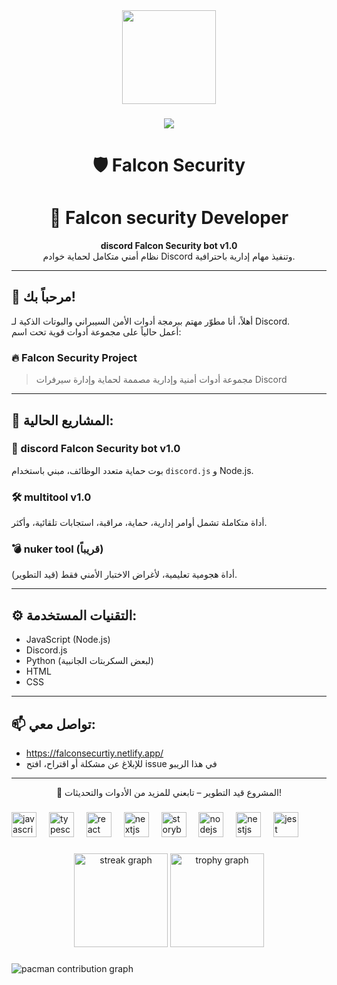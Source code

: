 <div align="center">
  <img height="150" src="https://media.giphy.com/media/M9gbBd9nbDrOTu1Mqx/giphy.gif"  />
</div>

###


###

<div align="center">
  <img src="https://visitor-badge.laobi.icu/badge?page_id=maurodesouza.maurodesouza&"  />
</div>

###

<h1 align="center">🛡️ Falcon Security</h1>
<h1 align="center">👋 Falcon security Developer</h1>
<p align="center">
  <b>discord Falcon Security bot v1.0</b><br>
  نظام أمني متكامل لحماية خوادم Discord وتنفيذ مهام إدارية باحترافية.
</p>

---

## 👋 مرحباً بك!

أهلاً، أنا مطوّر مهتم ببرمجة أدوات الأمن السيبراني والبوتات الذكية لـ Discord.  
أعمل حالياً على مجموعة أدوات قوية تحت اسم:

### 🔥 Falcon Security Project

> مجموعة أدوات أمنية وإدارية مصممة لحماية وإدارة سيرفرات Discord

---

## 🧰 المشاريع الحالية:

### 🤖 discord Falcon Security bot v1.0
بوت حماية متعدد الوظائف، مبني باستخدام `discord.js` و Node.js.

### 🛠️ multitool v1.0
أداة متكاملة تشمل أوامر إدارية، حماية، مراقبة، استجابات تلقائية، وأكثر.

### 💣 nuker tool (قريباً)
أداة هجومية تعليمية، لأغراض الاختبار الأمني فقط (قيد التطوير).

---

## ⚙️ التقنيات المستخدمة:
- JavaScript (Node.js)
- Discord.js
- Python (لبعض السكربتات الجانبية)
- HTML
- CSS

---

## 📫 تواصل معي:
- https://falconsecurtiy.netlify.app/
- للإبلاغ عن مشكلة أو اقتراح، افتح issue في هذا الريبو

---

<p align="center">
  🚧 المشروع قيد التطوير – تابعني للمزيد من الأدوات والتحديثات!
</p>


###

<div align="left">
            <img src="https://cdn.jsdelivr.net/gh/devicons/devicon/icons/javascript/javascript-original.svg" height="40" alt="javascript logo"  />
            <img width="12" />
              <img src="https://cdn.jsdelivr.net/gh/devicons/devicon/icons/typescript/typescript-original.svg" height="40" alt="typescript logo"  />
              <img width="12" />
              <img src="https://cdn.jsdelivr.net/gh/devicons/devicon/icons/react/react-original.svg" height="40" alt="react logo"  />
              <img width="12" />
              <img src="https://cdn.jsdelivr.net/gh/devicons/devicon/icons/nextjs/nextjs-original.svg" height="40" alt="nextjs logo"  />
              <img width="12" />
              <img src="https://cdn.jsdelivr.net/gh/devicons/devicon/icons/storybook/storybook-original.svg" height="40" alt="storybook logo"  />
              <img width="12" />
              <img src="https://cdn.jsdelivr.net/gh/devicons/devicon/icons/nodejs/nodejs-original.svg" height="40" alt="nodejs logo"  />
              <img width="12" />
              <img src="https://cdn.jsdelivr.net/gh/devicons/devicon/icons/nestjs/nestjs-original.svg" height="40" alt="nestjs logo"  />
              <img width="12" />
              <img src="https://cdn.jsdelivr.net/gh/devicons/devicon/icons/jest/jest-plain.svg" height="40" alt="jest logo"  />
            </div>


###

###

<div align="center">
  <img src="https://streak-stats.demolab.com?user=maurodesouza&locale=en&mode=daily&theme=dracula&hide_border=false&border_radius=5&order=3" height="150" alt="streak graph"  />
  <img src="https://github-profile-trophy.vercel.app?username=maurodesouza&theme=dracula&column=-1&row=1&margin-w=8&margin-h=8&no-bg=false&no-frame=false&order=4" height="150" alt="trophy graph"  />
</div>

###

<picture>
  <source media="(prefers-color-scheme: dark)" srcset="https://raw.githubusercontent.com/maurodesouza/maurodesouza/output/pacman-contribution-graph-dark.svg">
  <source media="(prefers-color-scheme: light)" srcset="https://raw.githubusercontent.com/maurodesouza/maurodesouza/output/pacman-contribution-graph.svg">
  <img alt="pacman contribution graph" src="https://raw.githubusercontent.com/maurodesouza/maurodesouza/output/pacman-contribution-graph.svg">
</picture>

###

